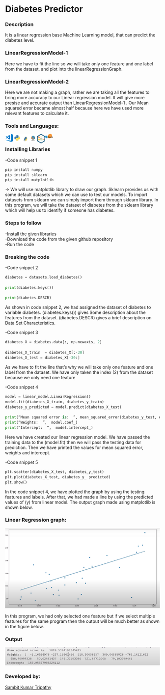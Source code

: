 # Diabetes Predictor<br>
### Description
It is a linear regression base Machine Learning model, that can predict the diabetes level.

### LinearRegressionModel-1 
Here we have to fit the line so we will take only one feature and one label from the dataset. 
and plot into the linearRegressionGraph. 

### LinearRegressionModel-2 
Here we are not making a graph, rather we are taking all the features to bring more accuracy to our Linear regression model.
It will give more presise and accurate output than LinearRegressionModel-1 .
Our Mean squared error became almost half because here we have used more relevant features to calculate it.


### Tools and Languages:
<img align="left" alt="VS Code" width="26px" src="vscode.png" />
<img align="left" alt="Python" width="26px" src="python.png" />
<img align="left" alt="pip" width="26px" height="34px" src="pip.png" />
<img align="left" alt="numpy" width="26px" src="numpy.png" />
<img align="left" alt="matplotlib" width="26px" src="matplotlib.png" />
<img align="left" alt="scikit learn" width="26px" src="Scikit_learn.png" />
<br>

### Installing Libraries
-Code snippet 1

```cmd
pip install numpy
pip install sklearn
pip install matplotlib

```

-> We will use matplotlib library to draw our graph. Sklearn provides us with some default datasets which we can use to test our models. 
To import datasets from sklearn we can simply import them through sklearn library. 
In this program, we will take the dataset of diabetes from the sklearn library which will help us to identify if someone has diabetes.

### Steps to follow
-Install the given libraries<br>
-Download the code from the given github repository<br>
-Run the code<br>

### Breaking the code

-Code snippet 2
```python
diabetes = datasets.load_diabetes()

print(diabetes.keys())

print(diabetes.DESCR)
```
As shown in code snippet 2, we had assigned the dataset of diabetes to variable diabetes.
(diabetes.keys()) gives Some description about the features from the dataset.
(diabetes.DESCR) gives a brief description on Data Set Characteristics.

-Code snippet 3
```python
diabetes_X = diabetes.data[:, np.newaxis, 2]

diabetes_X_train  = diabetes_X[:-30]
diabetes_X_test = diabetes_X[-30:]
```
 
As we have to fit the line that’s why we will take only one feature and one label from the dataset. 
We have only taken the index (2) from the dataset because we only need one feature 

-Code snippet 4
```python
model = linear_model.LinearRegression()
model.fit(diabetes_X_train, diabetes_y_train)
diabetes_y_predicted = model.predict(diabetes_X_test)

print(“Mean squared error is:  ”, mean_squared_error(diabetes_y_test, diabetes_y_predicted))
print(“Weights:  ”,  model.coef_)
print(“Intercept:  ”,  model.intercept_)
```
Here we have created our linear regression model. We have passed the training data to the (model.fit) then we will pass the testing data for prediction.
Then we have printed the values for mean squared error, weights and intercept.

-Code snippet 5
```python
plt.scatter(diabetes_X_test, diabetes_y_test)
plt.plot(diabetes_X_test, diabetes_y_ predicted)
plt.show()
```
In the code snippet 4, we have plotted the graph by using the testing features and labels. After that, we had made a line by using the predicted values of (y) from linear model. 
The output graph made using matplotlib is shown below.

### Linear Regression graph:
<img alt="Linear Regression graph" src="linearRegressionGraph.png" />


In this program, we had only selected one feature but if we select multiple features for the same program then the output will be much better as shown in the figure below.

### Output
<img alt="output"  src="op.png" />

### Developed by:
<a href="https://github.com/sambit221">Sambit Kumar Tripathy</a>
